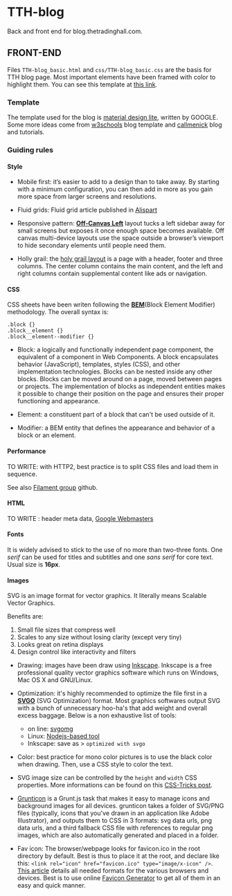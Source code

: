 # TTH-blog
Back and front end for blog.thetradinghall.com.

## FRONT-END

Files `TTH-blog_basic.html` and `css/TTH-blog_basic.css` are the basis for TTH blog
page. Most important elements have been framed with color to highlight them. You can see
this template at [this link](https://www.thetradinghall.com/demo/).


### Template

The template used for the blog is [material design lite](https://www.getmdl.io/), written by GOOGLE. Some more ideas come from [w3schools](http://www.w3schools.com/w3css/demo_template_blog.htm) blog template and [callmenick](http://callmenick.com/) blog and tutorials.

### Guiding rules
#### Style
* Mobile first: it’s easier to add to a design than to take away. By starting
with a minimum configuration, you can then add in more as you gain more space from larger screens
and resolutions.

* Fluid grids: Fluid grid article published in [Alispart](http://alistapart.com/article/fluidgrids)

* Responsive pattern: [__Off-Canvas Left__](http://codepen.io/bradfrost/full/sjiCv) layout tucks a left sidebar away for small screens but exposes it once enough space becomes available. Off canvas multi-device layouts use the space outside a browser’s viewport to hide secondary elements until people need them.

* Holly grail: the [holy grail layout](https://philipwalton.github.io/solved-by-flexbox/demos/holy-grail/) is a page with a header, footer and three columns. The center column contains the main content, and the left and right columns contain supplemental content like ads or navigation.

#### CSS

CSS sheets have been writen following the [__BEM__](https://en.bem.info/method/)(Block Element Modifier) methodology. The overall syntax is:
```
.block {}
.block__element {}
.block__element--modifier {}
```

* Block: a logically and functionally independent page component, the equivalent of a component in Web Components. A block encapsulates behavior (JavaScript), templates, styles (CSS), and other implementation technologies.
Blocks can be nested inside any other blocks.
Blocks can be moved around on a page, moved between pages or projects. The implementation of blocks as independent entities makes it possible to change their position on the page and ensures their proper functioning and appearance.

* Element: a constituent part of a block that can't be used outside of it.

* Modifier: a BEM entity that defines the appearance and behavior of a block or an element.


#### Performance

TO WRITE: with HTTP2, best practice is to split CSS files and load them in sequence.

See also [Filament group](https://github.com/filamentgroup) github.

#### HTML

TO WRITE : header meta data, [Google Webmasters](https://www.google.com/webmasters/#?modal_active=none)


#### Fonts

It is widely advised to stick to the use of no more than two-three fonts. One *serif* can be used for titles and subtitles and one *sans serif* for core text. Usual size is __16px__.


#### Images
SVG is an image format for vector graphics. It literally means Scalable Vector Graphics.

Benefits are:
  1. Small file sizes that compress well
  2. Scales to any size without losing clarity (except very tiny)
  3. Looks great on retina displays
  4. Design control like interactivity and filters


* Drawing: images have been draw using [Inkscape](https://inkscape.org/en/). Inkscape is a free professional quality vector graphics software which runs on Windows, Mac OS X and GNU/Linux.

* Optimization: it's highly recommended to optimize the file first in a [__SVGO__](https://sarasoueidan.com/blog/svgo-tools/) (SVG Optimization) format. Most graphics softwares output SVG with a bunch of unnecessary hoo-ha's that add weight and overall excess baggage. Below is a non exhaustive list of tools:
  - on line: [svgomg](https://jakearchibald.github.io/svgomg/)
  - Linux: [Nodejs-based tool](https://github.com/svg/svgo)
  - Inkscape: save as > `optimized with svgo`

* Color: best practice for mono color pictures is to use the black color when drawing.
Then, use a CSS style to color the text.

* SVG image size can be controlled by the `height` and `width` CSS properties. More informations can be found on this [CSS-Tricks post](https://css-tricks.com/scale-svg/).

* [Grunticon](https://github.com/filamentgroup/grunticon) is a Grunt.js task that makes it easy to manage icons and background images for all devices. grunticon takes a folder of SVG/PNG files (typically, icons that you've drawn in an application like Adobe Illustrator), and outputs them to CSS in 3 formats: svg data urls, png data urls, and a third fallback CSS file with references to regular png images, which are also automatically generated and placed in a folder.

* Fav icon: The browser/webpage looks for favicon.ico in the root directory by default. Best is thus to place it at the root, and declare like this:
`<link rel="icon" href="favicon.ico" type="image/x-icon" />`. [This article](https://css-tricks.com/favicon-quiz/) details all needed formats for the various browsers and devices.
Best is to use online [Favicon Generator](http://realfavicongenerator.net/) to get all of them in an easy and quick manner.
